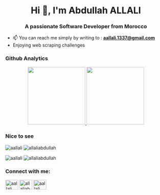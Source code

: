 <h1 align="center">Hi 👋, I'm Abdullah ALLALI</h1>
<h3 align="center">A passionate Software Developer from Morocco</h3>

- 📫 You can reach me simply by writing to : **aallali.1337@gmail.com**
- Enjoying web scraping challenges

 <h3 align="left">Github Analytics</h3>
<p align="center">
<a href="https://github.com/AVS1508">
  <img height="180em" src="https://github-readme-stats.vercel.app/api?username=aallali&show_icons=true&theme=vue-dark"/>
  <img height="180em" src="https://github-readme-stats-eight-theta.vercel.app/api/top-langs/?username=aallali&layout=compact&langs_count=8&theme=vue-dark"/>
</a>
</p>
 <h3 align="left">Nice to see</h3>
 
<p align="left">
 <a  target="blank"><img align="center" src="https://github-readme-stats.vercel.app/api/pin/?username=aallali&repo=42-FT_Linear_Regression" alt="aallali"/>
 </a>
 <a h target="blank"><img align="center" src="https://github-readme-stats.vercel.app/api/pin/?username=aallali&repo=442-N-Puzzle" alt="allaliabdullah"/>
 </a>
</p>
  
  
<p align="left">
 <a target="blank"><img align="center" src="https://github-readme-stats.vercel.app/api/pin/?username=aallali&repo=42-HyperTubef" alt="aallali"/>
 </a>
 <a  target="blank"><img align="center" src="https://github-readme-stats.vercel.app/api/pin/?username=aallali&repo=42-Fractol" alt="allaliabdullah"/>
 </a>
</p>
  

<h3 align="left">Connect with me:</h3>
<p align="left">
<a href="https://dev.to/aallali" target="blank"><img align="center" src="https://cdn.jsdelivr.net/npm/simple-icons@3.0.1/icons/dev-dot-to.svg" alt="aallali" height="30" width="40" /></a>
<a href="https://twitter.com/allaliabdullah" target="blank"><img align="center" src="https://cdn.jsdelivr.net/npm/simple-icons@3.0.1/icons/twitter.svg" alt="allaliabdullah" height="30" width="40" /></a>
<a href="https://linkedin.com/in/aallali" target="blank"><img align="center" src="https://cdn.jsdelivr.net/npm/simple-icons@3.0.1/icons/linkedin.svg" alt="aallali" height="30" width="40" /></a>
</p>
